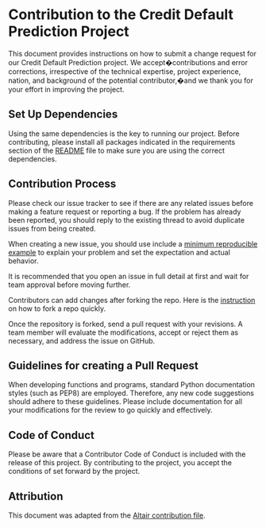 # Contribution to the Credit Default Prediction Project

This document provides instructions on how to submit a change request for our Credit Default Prediction project. We accept�contributions and error corrections, irrespective of the technical expertise, project experience, nation, and background of the potential contributor,�and we thank you for your effort in improving the project.

## Set Up Dependencies

Using the same dependencies is the key to running our project. Before contributing, please install all packages indicated in the requirements section of the [README](https://github.com/UBC-MDS/credit_default_prediction_group_20/blob/main/README.md) file to make sure you are using the correct dependencies.

## Contribution Process

Please check our issue tracker to see if there are any related issues before making a feature request or reporting a bug. If the problem has already been reported, you should reply to the existing thread to avoid duplicate issues from being created.

When creating a new issue, you should use include a [minimum reproducible example](https://stackoverflow.com/help/minimal-reproducible-example) to explain your problem and set the expectation and actual behavior.

It is recommended that you open an issue in full detail at first and wait for team approval before moving further.

Contributors can add changes after forking the repo. Here is the [instruction](https://docs.github.com/en/get-started/quickstart/fork-a-repo) on how to fork a repo quickly.

Once the repository is forked, send a pull request with your revisions. A team member will evaluate the modifications, accept or reject them as necessary, and address the issue on GitHub.

## Guidelines for creating a Pull Request

When developing functions and programs, standard Python documentation styles (such as PEP8) are employed. Therefore, any new code suggestions should adhere to these guidelines.
Please include documentation for all your modifications for the review to go quickly and effectively.

## Code of Conduct

Please be aware that a Contributor Code of Conduct is included with the release of this project. By contributing to the project, you accept the conditions of set forward by the project.

## Attribution

This document was adapted from the [Altair contribution file](https://github.com/altair-viz/altair/blob/master/CONTRIBUTING.md).
